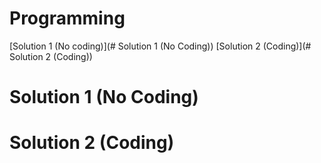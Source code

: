 # Programming 

[Solution 1 (No coding)](# Solution 1 (No Coding))
[Solution 2 (Coding)](# Solution 2 (Coding))

# Solution 1 (No Coding)

# Solution 2 (Coding)
